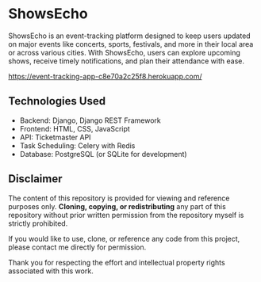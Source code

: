 # ShowsEcho

ShowsEcho is an event-tracking platform designed to keep users updated on major events like concerts, sports, festivals, and more in their local area or across various cities. With ShowsEcho, users can explore upcoming shows, receive timely notifications, and plan their attendance with ease.

https://event-tracking-app-c8e70a2c25f8.herokuapp.com/

## Technologies Used

- Backend: Django, Django REST Framework
- Frontend: HTML, CSS, JavaScript
- API: Ticketmaster API
- Task Scheduling: Celery with Redis
- Database: PostgreSQL (or SQLite for development)

## Disclaimer

The content of this repository is provided for viewing and reference purposes only. **Cloning, copying, or redistributing** any part of this repository without prior written permission from the repository myself is strictly prohibited.

If you would like to use, clone, or reference any code from this project, please contact me directly for permission.

Thank you for respecting the effort and intellectual property rights associated with this work.
